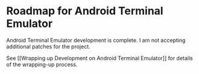 # Roadmap for Android Terminal Emulator

Android Terminal Emulator development is complete. I am not accepting additional patches for the project.

See [[Wrapping up Development on Android Terminal Emulator]] for details of the wrapping-up process.
